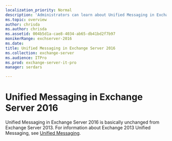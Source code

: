 ```yaml
---
localization_priority: Normal
description: 'Administrators can learn about Unified Messaging in Exchange Server 2016.'
ms.topic: overview
author: chrisda
ms.author: chrisda
ms.assetid: 004b5d1a-cae8-4034-ab65-db41bd2f7b97
monikerRange: exchserver-2016
ms.date:
title: Unified Messaging in Exchange Server 2016
ms.collection: exchange-server
ms.audience: ITPro
ms.prod: exchange-server-it-pro
manager: serdars

---
```


# Unified Messaging in Exchange Server 2016

Unified Messaging in Exchange Server 2016 is basically unchanged from Exchange Server 2013. For information about Exchange 2013 Unified Messaging, see [Unified Messaging](https://docs.microsoft.com/Exchange/unified-messaging-exchange-2013-help).
